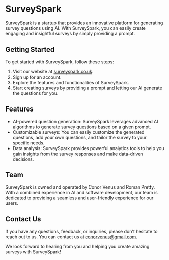 # SurveySpark

SurveySpark is a startup that provides an innovative platform for generating survey questions using AI. With SurveySpark, you can easily create engaging and insightful surveys by simply providing a prompt.

## Getting Started

To get started with SurveySpark, follow these steps:

1. Visit our website at [surveyspark.co.uk](https://surveyspark.co.uk).
2. Sign up for an account.
3. Explore the features and functionalities of SurveySpark.
4. Start creating surveys by providing a prompt and letting our AI generate the questions for you.

## Features

- AI-powered question generation: SurveySpark leverages advanced AI algorithms to generate survey questions based on a given prompt.
- Customizable surveys: You can easily customize the generated questions, add your own questions, and tailor the survey to your specific needs.
- Data analysis: SurveySpark provides powerful analytics tools to help you gain insights from the survey responses and make data-driven decisions.

## Team

SurveySpark is owned and operated by Conor Venus and Roman Pretty. With a combined experience in AI and software development, our team is dedicated to providing a seamless and user-friendly experience for our users.

## Contact Us

If you have any questions, feedback, or inquiries, please don't hesitate to reach out to us. You can contact us at [conorvenus@gmail.com](mailto:contact@surveyspark.co.uk).

We look forward to hearing from you and helping you create amazing surveys with SurveySpark!
